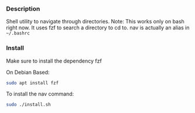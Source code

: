 ###  Description 

Shell utility to navigate through directories.
Note: This works only on bash right now.
It uses fzf to search a directory to cd to.
nav is actually an alias in `~/.bashrc`

### Install

Make sure to install the dependency fzf

On Debian Based:

```bash
sudo apt install fzf
```

To install the nav command:

```bash
sudo ./install.sh 
```